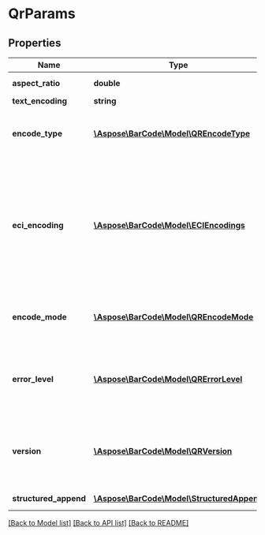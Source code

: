 # QrParams

## Properties
Name | Type | Description | Notes
------------ | ------------- | ------------- | -------------
**aspect_ratio** | **double** | Height/Width ratio of 2D BarCode module. | [optional] 
**text_encoding** | **string** | Encoding of codetext. | [optional] 
**encode_type** | [**\Aspose\BarCode\Model\QREncodeType**](QREncodeType.md) | QR / MicroQR selector mode. Select ForceQR for standard QR symbols, Auto for MicroQR. | [optional] 
**eci_encoding** | [**\Aspose\BarCode\Model\ECIEncodings**](ECIEncodings.md) | Extended Channel Interpretation Identifiers. It is used to tell the barcode reader details about the used references for encoding the data in the symbol. Current implementation consists all well known charset encodings. | [optional] 
**encode_mode** | [**\Aspose\BarCode\Model\QREncodeMode**](QREncodeMode.md) | QR symbology type of BarCode&#39;s encoding mode. Default value: QREncodeMode.Auto. | [optional] 
**error_level** | [**\Aspose\BarCode\Model\QRErrorLevel**](QRErrorLevel.md) | Level of Reed-Solomon error correction for QR barcode. From low to high: LevelL, LevelM, LevelQ, LevelH. see QRErrorLevel. | [optional] 
**version** | [**\Aspose\BarCode\Model\QRVersion**](QRVersion.md) | Version of QR Code. From Version1 to Version40 for QR code and from M1 to M4 for MicroQr. Default value is QRVersion.Auto. | [optional] 
**structured_append** | [**\Aspose\BarCode\Model\StructuredAppend**](StructuredAppend.md) | QR structured append parameters. | [optional] 

[[Back to Model list]](../../README.md#documentation-for-models) [[Back to API list]](../../README.md#documentation-for-api-endpoints) [[Back to README]](../../README.md)


